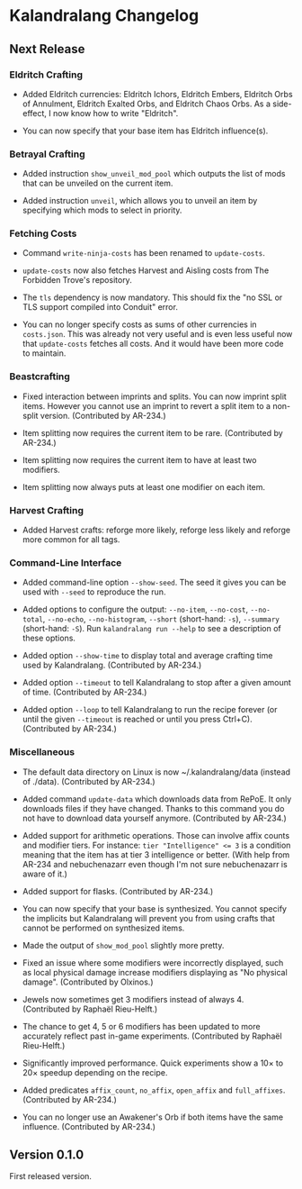 # Kalandralang Changelog

## Next Release

### Eldritch Crafting

- Added Eldritch currencies: Eldritch Ichors, Eldritch Embers, Eldritch Orbs of Annulment,
  Eldritch Exalted Orbs, and Eldritch Chaos Orbs. As a side-effect, I now know
  how to write "Eldritch".

- You can now specify that your base item has Eldritch influence(s).

### Betrayal Crafting

- Added instruction `show_unveil_mod_pool` which outputs the list of mods that
  can be unveiled on the current item.

- Added instruction `unveil`, which allows you to unveil an item by specifying
  which mods to select in priority.

### Fetching Costs

- Command `write-ninja-costs` has been renamed to `update-costs`.

- `update-costs` now also fetches Harvest and Aisling costs
  from The Forbidden Trove's repository.

- The `tls` dependency is now mandatory. This should fix the
  "no SSL or TLS support compiled into Conduit" error.

- You can no longer specify costs as sums of other currencies in `costs.json`.
  This was already not very useful and is even less useful now that `update-costs`
  fetches all costs. And it would have been more code to maintain.

### Beastcrafting

- Fixed interaction between imprints and splits.
  You can now imprint split items.
  However you cannot use an imprint to revert a split item to a non-split version.
  (Contributed by AR-234.)

- Item splitting now requires the current item to be rare.
  (Contributed by AR-234.)

- Item splitting now requires the current item to have at least two modifiers.

- Item splitting now always puts at least one modifier on each item.

### Harvest Crafting

- Added Harvest crafts: reforge more likely, reforge less likely
  and reforge more common for all tags.

### Command-Line Interface

- Added command-line option `--show-seed`.
  The seed it gives you can be used with `--seed` to reproduce the run.

- Added options to configure the output: `--no-item`, `--no-cost`,
  `--no-total`, `--no-echo`, `--no-histogram`, `--short` (short-hand: `-s`),
  `--summary` (short-hand: `-S`).
  Run `kalandralang run --help` to see a description of these options.

- Added option `--show-time` to display total and average crafting time
  used by Kalandralang.
  (Contributed by AR-234.)

- Added option `--timeout` to tell Kalandralang to stop after a given amount of time.
  (Contributed by AR-234.)

- Added option `--loop` to tell Kalandralang to run the recipe forever
  (or until the given `--timeout` is reached or until you press Ctrl+C).
  (Contributed by AR-234.)

### Miscellaneous

- The default data directory on Linux is now ~/.kalandralang/data
  (instead of ./data).
  (Contributed by AR-234.)

- Added command `update-data` which downloads data from RePoE.
  It only downloads files if they have changed.
  Thanks to this command you do not have to download data yourself anymore.
  (Contributed by AR-234.)

- Added support for arithmetic operations.
  Those can involve affix counts and modifier tiers.
  For instance: `tier "Intelligence" <= 3` is a condition meaning
  that the item has at tier 3 intelligence or better.
  (With help from AR-234 and nebuchenazarr
  even though I'm not sure nebuchenazarr is aware of it.)

- Added support for flasks.
  (Contributed by AR-234.)

- You can now specify that your base is synthesized.
  You cannot specify the implicits but Kalandralang will prevent you from using
  crafts that cannot be performed on synthesized items.

- Made the output of `show_mod_pool` slightly more pretty.

- Fixed an issue where some modifiers were incorrectly displayed, such as
  local physical damage increase modifiers displaying as "No physical damage".
  (Contributed by Olxinos.)

- Jewels now sometimes get 3 modifiers instead of always 4.
  (Contributed by Raphaël Rieu-Helft.)

- The chance to get 4, 5 or 6 modifiers has been updated to more accurately reflect
  past in-game experiments.
  (Contributed by Raphaël Rieu-Helft.)

- Significantly improved performance. Quick experiments show a 10× to 20× speedup
  depending on the recipe.

- Added predicates `affix_count`, `no_affix`, `open_affix` and `full_affixes`.
  (Contributed by AR-234.)

- You can no longer use an Awakener's Orb if both items have the same influence.
  (Contributed by AR-234.)

## Version 0.1.0

First released version.
